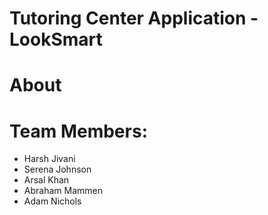 # Tutoring Center Application - LookSmart

# About

# Team Members: 
<ul>
  <li>Harsh Jivani</li>
  <li>Serena Johnson</li>
  <li>Arsal Khan</li>
  <li>Abraham Mammen</li>
  <li>Adam Nichols</li>
</ul>
